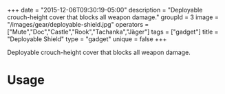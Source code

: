 +++
date = "2015-12-06T09:30:19-05:00"
description = "Deployable crouch-height cover that blocks all weapon damage."
groupId = 3
image = "/images/gear/deployable-shield.jpg"
operators = ["Mute","Doc","Castle","Rook","Tachanka","Jäger"]
tags = ["gadget"]
title = "Deployable Shield"
type = "gadget"
unique = false
+++

Deployable crouch-height cover that blocks all weapon damage.

# Usage
